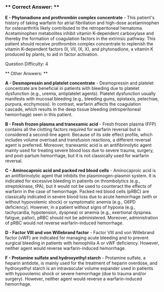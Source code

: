 ### ** Correct Answer: **

**E - Phytonadione and prothrombin complex concentrate** - This patient's history of taking warfarin for atrial fibrillation and high-dose acetaminophen for osteoarthritis likely contributed to the retroperitoneal hematoma. Acetaminophen metabolites inhibit vitamin K-dependent carboxylase and thereby the formation of coagulation factors in the extrinsic pathway. This patient should receive prothrombin complex concentrate to replenish the vitamin K-dependent factors (II, VII, IX, X), and phytonadione, a vitamin K produced by plants, to aid in factor activation.

Question Difficulty: 4

** Other Answers: **

**A - Desmopressin and platelet concentrate** - Desmopressin and platelet concentrate are beneficial in patients with bleeding due to platelet dysfunction (e.g., uremia, antiplatelet agents). Platelet dysfunction usually manifests with mucosal bleeding (e.g., bleeding gums, epistaxis, petechiae, purpura, ecchymosis). In contrast, warfarin affects the coagulation cascade, which results in the deep tissue bleeding (retroperitoneal hemorrhage) seen in this patient.

**B - Fresh frozen plasma and tranexamic acid** - Fresh frozen plasma (FFP) contains all the clotting factors required for warfarin reversal but is considered a second-line agent. Because of its side effect profile, which includes volume overload and transfusion reactions, a different reversal agent is preferred. Moreover, tranexamic acid is an antifibrinolytic agent mainly used for treating severe blood loss due to severe trauma, surgery, and post-partum hemorrhage, but it is not classically used for warfarin reversal.

**C - Aminocaproic acid and packed red blood cells** - Aminocaproic acid is an antifibrinolytic agent that inhibits the plasminogen-plasmin system. It is indicated for excessive bleeding in patients on thrombolytics (e.g., streptokinase, tPA), but it would not be used to counteract the effects of warfarin in the case of hemorrhage. Packed red blood cells (pRBC) are classically indicated in severe blood loss due to acute hemorrhage (with or without hypovolemic shock) or symptomatic anemia (e.g., G6PD deficiency). However, in a patient without signs of hypoxia (e.g., tachycardia, hypotension, dyspnea) or anemia (e.g., exertional dyspnea. fatigue, pallor), pRBC should not be administered. Moreover, administration of pRBC would not reverse warfarin-induced hemorrhage.

**D - Factor VIII and von Willebrand factor** - Factor VIII and von Willebrand factor (vWF) are indicated for managing acute bleeding and to prevent surgical bleeding in patients with hemophilia A or vWF deficiency. However, neither agent would reverse warfarin-induced hemorrhage.

**F - Protamine sulfate and hydroxyethyl starch** - Protamine sulfate, a heparin antidote, is mainly used for the treatment of heparin overdose, and hydroxyethyl starch is an intravascular volume expander used in patients with hypovolemic shock or severe hemorrhage (due to trauma and/or surgery). However, neither agent would reverse a warfarin-induced hemorrhage.

